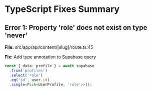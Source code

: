 # TypeScript Fixes Summary

## Error 1: Property 'role' does not exist on type 'never'
**File:** src/app/api/content/[slug]/route.ts:45

**Fix:** Add type annotation to Supabase query
```typescript
const { data: profile } = await supabase
  .from('profiles')
  .select('role')
  .eq('id', user.id)
  .single<Pick<UserProfile, 'role'>>();
